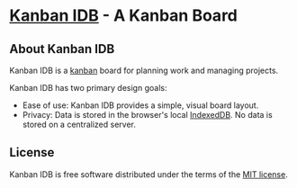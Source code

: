 [Kanban IDB](http://kanbanidb.com/) - A Kanban Board
====================================================

About Kanban IDB
--------------------------------------
Kanban IDB is a [kanban](http://en.wikipedia.org/wiki/Kanban_board) board for planning work and managing projects.

Kanban IDB has two primary design goals:
* Ease of use: Kanban IDB provides a simple, visual board layout.
* Privacy: Data is stored in the browser's local [IndexedDB](https://developer.mozilla.org/en-US/docs/Web/API/IndexedDB_API). No data is stored on a centralized server.

License
--------------------------------------
Kanban IDB is free software distributed under the terms of the [MIT license](http://opensource.org/licenses/MIT).